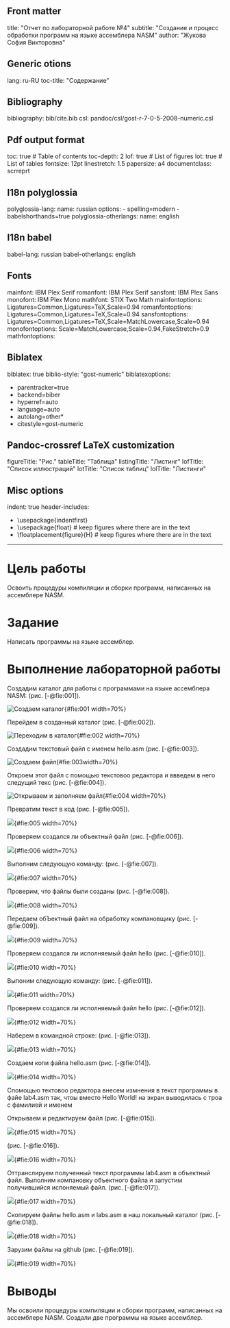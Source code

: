 ## Front matter
title: "Отчет по лабораторной работе №4"
subtitle: "Создание и процесс обработки программ на языке ассемблера NASM"
author: "Жукова София Викторовна"

## Generic otions
lang: ru-RU
toc-title: "Содержание"

## Bibliography
bibliography: bib/cite.bib
csl: pandoc/csl/gost-r-7-0-5-2008-numeric.csl

## Pdf output format
toc: true # Table of contents
toc-depth: 2
lof: true # List of figures
lot: true # List of tables
fontsize: 12pt
linestretch: 1.5
papersize: a4
documentclass: scrreprt
## I18n polyglossia
polyglossia-lang:
  name: russian
  options:
	- spelling=modern
	- babelshorthands=true
polyglossia-otherlangs:
  name: english
## I18n babel
babel-lang: russian
babel-otherlangs: english
## Fonts
mainfont: IBM Plex Serif
romanfont: IBM Plex Serif
sansfont: IBM Plex Sans
monofont: IBM Plex Mono
mathfont: STIX Two Math
mainfontoptions: Ligatures=Common,Ligatures=TeX,Scale=0.94
romanfontoptions: Ligatures=Common,Ligatures=TeX,Scale=0.94
sansfontoptions: Ligatures=Common,Ligatures=TeX,Scale=MatchLowercase,Scale=0.94
monofontoptions: Scale=MatchLowercase,Scale=0.94,FakeStretch=0.9
mathfontoptions:
## Biblatex
biblatex: true
biblio-style: "gost-numeric"
biblatexoptions:
  - parentracker=true
  - backend=biber
  - hyperref=auto
  - language=auto
  - autolang=other*
  - citestyle=gost-numeric
## Pandoc-crossref LaTeX customization
figureTitle: "Рис."
tableTitle: "Таблица"
listingTitle: "Листинг"
lofTitle: "Список иллюстраций"
lotTitle: "Список таблиц"
lolTitle: "Листинги"
## Misc options
indent: true
header-includes:
  - \usepackage{indentfirst}
  - \usepackage{float} # keep figures where there are in the text
  - \floatplacement{figure}{H} # keep figures where there are in the text
---

# Цель работы

Освоить процедуры компиляции и сборки программ, написанных на ассемблере NASM.

# Задание

Написать программы на языке ассемблер.


# Выполнение лабораторной работы

Создадим каталог для работы с программами на языке ассемблера NASM: (рис. [-@fie:001]).


![Создаем каталог](image/41.png){#fie:001 width=70%}


Перейдем в созданный каталог (рис. [-@fie:002]).


![Переходим в каталог](image/42.png){#fie:002 width=70%}


Создадим текстовый файл с именем hello.asm (рис. [-@fie:003]).


![Создаем файл](image/43.png){#fie:003width=70%}


Откроем этот файл с помощью текстовоо редактора и ввведем в него следущий текс (рис. [-@fie:004]).


![Открываем и заполняем файл](image/44.png){#fie:004 width=70%}


Превратим текст в код (рис. [-@fie:005]).

![](image/45.png){#fie:005 width=70%}


Проверяем создался ли объектный файл (рис. [-@fie:006]).


![](image/46.png){#fie:006 width=70%}


Выполним следующую команду: (рис. [-@fie:007]).


![](image/47.png){#fie:007 width=70%}


Проверим, что файлы были созданы (рис. [-@fie:008]).


![](image/48.png){#fie:008 width=70%}


Передаем обЪектный файл на обработку компановщику (рис. [-@fie:009]).


![](image/49.png){#fie:009 width=70%}


Проверяем создался ли исполняемый файл hello (рис. [-@fie:010]).


![](image/410.png){#fie:010 width=70%}


Выпоним следующую команду: (рис. [-@fie:011]).


![](image/411.png){#fie:011 width=70%}


Провeряeм создался ли исполняeмый файл hello (рис. [-@fie:012]).


![](image/412.png){#fie:012 width=70%}


Наберем в командной строке:  (рис. [-@fie:013]).

![](image/413.png){#fie:013 width=70%}


Создаем копи файла hello.asm (рис. [-@fie:014]).

![](image/414.png){#fie:014 width=70%}


Спомощью тектовоо редактора внесем измнения в текст программы в файе lab4.asm так, чтоы вместо Hello World! на экран выводилась с троа с фамилией и именем 


Открываем и редактируем файл (рис. [-@fie:015]).


![](image/415.png){#fie:015 width=70%}


(рис. [-@fie:016]).


![](image/416.png){#fie:016 width=70%}

Оттранслируем полученный текст программы  lab4.asm в объектный файл. Выполним компановку объектного файла и запустим получившийся испоняемый файл. (рис. [-@fie:017]).


![](image/417.png){#fie:017 width=70%}


Скопируем файлы hello.asm и labs.asm в наш локальный каталог (рис. [-@fie:018]).


![](image/418.png){#fie:018 width=70%}


Зарузим файлы на github  (рис. [-@fie:019]).


![](image/419.png){#fie:019 width=70%}

# Выводы

Мы освоили процедуры компиляции и сборки программ, написанных на ассемблере NASM. Создали две программы на языке ассемблер.

